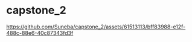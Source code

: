 # capstone_2

https://github.com/Suneba/capstone_2/assets/61513113/bff83988-e12f-488c-88e6-40c87343fd3f

